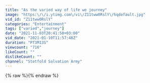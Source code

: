 ```yaml
---
title: "As the varied way of life we journey"
image: "https:\/\/i.ytimg.com\/vi\/Z11tww0RslY\/hqdefault.jpg"
vid_id: "Z11tww0RslY"
categories: "Entertainment"
tags: ["varied","journey"]
date: "2021-11-03T20:41:50+03:00"
vid_date: "2021-01-10T11:57:46Z"
duration: "PT3M13S"
viewcount: "716"
likeCount: ""
dislikeCount: ""
channel: "Stotfold Salvation Army"
---
```

{% raw %}{% endraw %}
